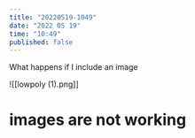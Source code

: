 ```yaml
---
title: "20220519-1049"
date: "2022 05 19"
time: "10:49"
published: false
---
```


What happens if I include an image 

![[lowpoly (1).png]]

# images are not working